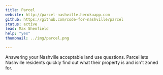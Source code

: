 ```yaml
---
title: Parcel
website: http://parcel-nashville.herokuapp.com
github: https://github.com/code-for-nashville/parcel
status: active
lead: Max Shenfield
help: "yes"
thumbnail: ../img/parcel.png

---
```


Answering your Nashville acceptable land use questions.  Parcel lets Nashville residents quickly find out what their property is and isn't zoned for.
